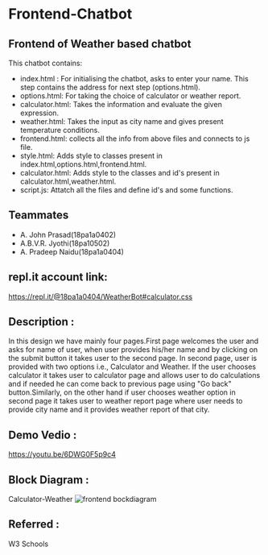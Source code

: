 # Frontend-Chatbot
## Frontend of Weather based chatbot
This chatbot contains:
* index.html : For initialising the chatbot, asks to enter your name. This step contains the address for next step (options.html).
* options.html: For taking the choice of calculator or weather report.
* calculator.html: Takes the information and evaluate the given expression.
* weather.html: Takes the input as city name and gives present temperature conditions.
* frontend.html: collects all the info from above files and connects to js file.
* style.html: Adds style to classes present in index.html,options.html,frontend.html.
* calculator.html: Adds style to the classes and id's present in calculator.html,weather.html.
* script.js: Attatch all the files and define id's and some functions.

## Teammates
* A. John Prasad(18pa1a0402)
* A.B.V.R. Jyothi(18pa10502)
* A. Pradeep Naidu(18pa1a0404)


## repl.it account link:
https://repl.it/@18pa1a0404/WeatherBot#calculator.css


## Description :
In this design we have mainly four pages.First page welcomes the user and asks for name of user, when user provides his/her name and by clicking on the submit button it takes user to the second page. In second page, user is provided with two options i.e., Calculator and Weather. If the user chooses calculator it takes user to calculator page and allows user to do calculations and if needed he can come back to previous page using "Go back" button.Similarly, on the other hand if user chooses weather option in second page it takes user to weather report page where user needs to provide city name and it provides weather report of that city.
## Demo Vedio :
https://youtu.be/6DWG0F5p9c4

## Block Diagram :
Calculator-Weather
![frontend bockdiagram](https://user-images.githubusercontent.com/72607765/97147144-0b2a0f00-178f-11eb-8f63-998ea7eaf586.jpg)



## Referred :
W3 Schools
